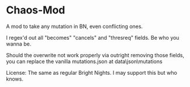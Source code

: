 # Chaos-Mod
A mod to take any mutation in BN, even conflicting ones.

I regex'd out all "becomes" "cancels" and "thresreq" fields. Be who you wanna be.

Should the overwrite not work properly via outright removing those fields, you can replace the vanilla mutations.json at
data\json\mutations

License: The same as regular Bright Nights. I may support this but who knows.
